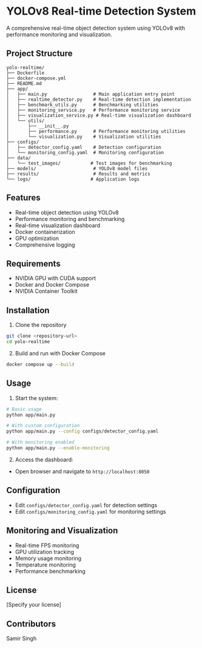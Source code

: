 # YOLOv8 Real-time Detection System

A comprehensive real-time object detection system using YOLOv8 with performance monitoring and visualization.

## Project Structure
```
yolo-realtime/
├── Dockerfile
├── docker-compose.yml
├── README.md
├── app/
│   ├── main.py                 # Main application entry point
│   ├── realtime_detector.py    # Real-time detection implementation
│   ├── benchmark_utils.py      # Benchmarking utilities
│   ├── monitoring_service.py   # Performance monitoring service
│   ├── visualization_service.py # Real-time visualization dashboard
│   └── utils/
│       ├── __init__.py
│       ├── performance.py      # Performance monitoring utilities
│       └── visualization.py    # Visualization utilities
├── configs/
│   ├── detector_config.yaml    # Detection configuration
│   └── monitoring_config.yaml  # Monitoring configuration
├── data/
│   └── test_images/           # Test images for benchmarking
├── models/                     # YOLOv8 model files
├── results/                    # Results and metrics
└── logs/                      # Application logs
```

## Features
- Real-time object detection using YOLOv8
- Performance monitoring and benchmarking
- Real-time visualization dashboard
- Docker containerization
- GPU optimization
- Comprehensive logging

## Requirements
- NVIDIA GPU with CUDA support
- Docker and Docker Compose
- NVIDIA Container Toolkit

## Installation
1. Clone the repository
```bash
git clone <repository-url>
cd yolo-realtime
```

2. Build and run with Docker Compose
```bash
docker compose up --build
```

## Usage
1. Start the system:
```bash
# Basic usage
python app/main.py

# With custom configuration
python app/main.py --config configs/detector_config.yaml

# With monitoring enabled
python app/main.py --enable-monitoring
```

2. Access the dashboard:
- Open browser and navigate to `http://localhost:8050`

## Configuration
- Edit `configs/detector_config.yaml` for detection settings
- Edit `configs/monitoring_config.yaml` for monitoring settings

## Monitoring and Visualization
- Real-time FPS monitoring
- GPU utilization tracking
- Memory usage monitoring
- Temperature monitoring
- Performance benchmarking

## License
[Specify your license]

## Contributors
Samir Singh